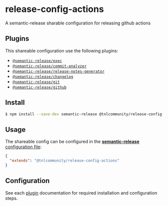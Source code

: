 # release-config-actions
A semantic-release sharable configuration for releasing github actions
## Plugins

This shareable configuration use the following plugins:

- [`@semantic-release/exec`](https://github.com/semantic-release/exec)
- [`@semantic-release/commit-analyzer`](https://github.com/semantic-release/commit-analyzer)
- [`@semantic-release/release-notes-generator`](https://github.com/semantic-release/release-notes-generator)
- [`@semantic-release/changelog`](https://github.com/semantic-release/changelog)
- [`@semantic-release/git`](https://github.com/semantic-release/git)
- [`@semantic-release/github`](https://github.com/semantic-release/github)

## Install

```bash
$ npm install --save-dev semantic-release @tnlcommunity/release-config-actions
```

## Usage

The shareable config can be configured in the [**semantic-release** configuration file](https://github.com/semantic-release/semantic-release/blob/master/docs/usage/configuration.md#configuration):

```json
{
  "extends": "@tnlcommunity/release-config-actions"
}
```

## Configuration

See each [plugin](#plugins) documentation for required installation and configuration steps.

